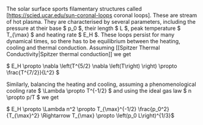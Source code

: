 The solar surface sports filamentary structures called [https://scied.ucar.edu/sun-coronal-loops coronal loops]. These are stream of hot plasma. They are characterised by several parameters, including the pressure at their base $ p_0 $, their length $ L $, peak temperature $ T_{\max} $ and heating rate $ E_H $. These loops persist for many dynamical times, so there has to be equilibrium between the heating, cooling and thermal conduction. Assuming [[Spitzer Thermal Conductivity|Spitzer thermal conduction]] we get

$ E_H \propto \nabla \left(T^{5/2} \nabla \left(T\right) \right) \propto \frac{T^{7/2}}{L^2} $

Similarly, balancing the heating and cooling, assuming a phenomenological cooling rate $ \Lambda \propto T^{-1/2} $ and using the ideal gas law $ n \propto p/T $ we get

$ E_H \propto \Lambda n^2 \propto T_{\max}^{-1/2} \frac{p_0^2}{T_{\max}^2} \Rightarrow T_{\max} \propto \left(p_0 L\right)^{1/3}$